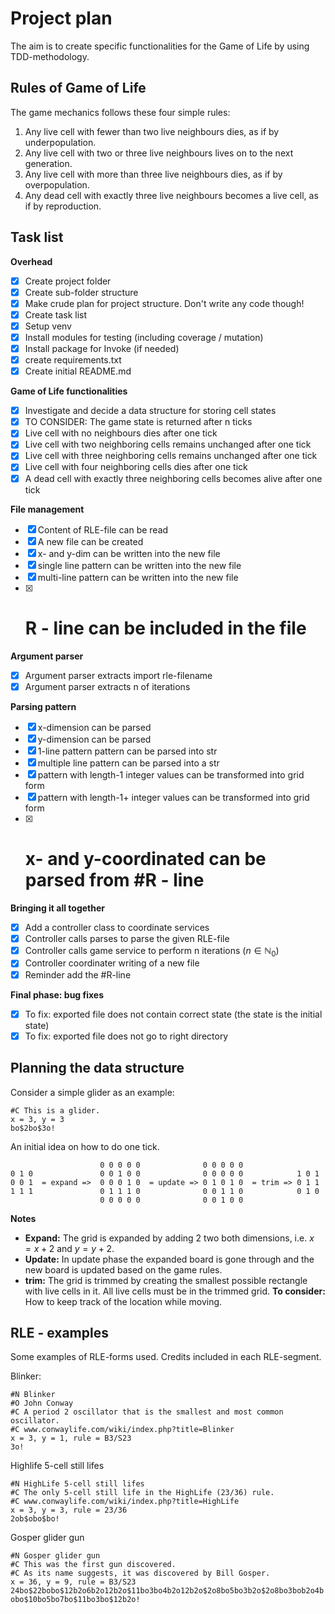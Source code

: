 # Project plan

The aim is to create specific functionalities for the Game of Life by using TDD-methodology.

## Rules of Game of Life

The game mechanics follows these four simple rules:

1. Any live cell with fewer than two live neighbours dies, as if by underpopulation.
2. Any live cell with two or three live neighbours lives on to the next generation.
3. Any live cell with more than three live neighbours dies, as if by overpopulation.
4. Any dead cell with exactly three live neighbours becomes a live cell, as if by reproduction.

## Task list

**Overhead**

- [x] Create project folder
- [x] Create sub-folder structure
- [x] Make crude plan for project structure. Don't write any code though!
- [x] Create task list
- [x] Setup venv
- [x] Install modules for testing (including coverage / mutation)
- [x] Install package for Invoke (if needed)
- [x] create requirements.txt
- [x] Create initial README.md

**Game of Life functionalities**

- [x] Investigate and decide a data structure for storing cell states
- [x] TO CONSIDER: The game state is returned after n ticks
- [x] Live cell with no neighbours dies after one tick
- [x] Live cell with two neighboring cells remains unchanged after one tick
- [x] Live cell with three neighboring cells remains unchanged after one tick
- [x] Live cell with four neighboring cells dies after one tick
- [x] A dead cell with exactly three neighboring cells becomes alive after one tick

**File management**

- [x] Content of RLE-file can be read
- [x] A new file can be created
- [x] x- and y-dim can be written into the new file
- [x] single line pattern can be written into the new file
- [x] multi-line pattern can be written into the new file
- [x] # R - line can be included in the file

**Argument parser**

- [x] Argument parser extracts import rle-filename
- [x] Argument parser extracts n of iterations

**Parsing pattern**

- [x] x-dimension can be parsed
- [x] y-dimension can be parsed
- [x] 1-line pattern pattern can be parsed into str
- [x] multiple line pattern can be parsed into a str
- [x] pattern with length-1 integer values can be transformed into grid form
- [x] pattern with length-1+ integer values can be transformed into grid form
- [x] # x- and y-coordinated can be parsed from #R - line

**Bringing it all together**

- [x] Add a controller class to coordinate services
- [x] Controller calls parses to parse the given RLE-file
- [x] Controller calls game service to perform n iterations ($n\in\mathbb{N}_0$)
- [x] Controller coordinater writing of a new file
- [x] Reminder add the #R-line

**Final phase: bug fixes**

- [x] To fix: exported file does not contain correct state (the state is the initial state)
- [x] To fix: exported file does not go to right directory

## Planning the data structure

Consider a simple glider as an example:

```
#C This is a glider.
x = 3, y = 3
bo$2bo$3o!
```

An initial idea on how to do one tick.

```
                    0 0 0 0 0              0 0 0 0 0
0 1 0               0 0 1 0 0              0 0 0 0 0            1 0 1
0 0 1  = expand =>  0 0 0 1 0  = update => 0 1 0 1 0  = trim => 0 1 1
1 1 1               0 1 1 1 0              0 0 1 1 0            0 1 0
                    0 0 0 0 0              0 0 1 0 0
```

**Notes**

- **Expand:** The grid is expanded by adding 2 two both dimensions, i.e. $x = x + 2$ and $y = y + 2$.
- **Update:** In update phase the expanded board is gone through and the new board is updated based on the game rules.
- **trim:** The grid is trimmed by creating the smallest possible rectangle with live cells in it. All live cells must be in the trimmed grid. **To consider:** How to keep track of the location while moving.

## RLE - examples

Some examples of RLE-forms used. Credits included in each RLE-segment.

Blinker:

```
#N Blinker
#O John Conway
#C A period 2 oscillator that is the smallest and most common oscillator.
#C www.conwaylife.com/wiki/index.php?title=Blinker
x = 3, y = 1, rule = B3/S23
3o!
```

Highlife 5-cell still lifes

```
#N HighLife 5-cell still lifes
#C The only 5-cell still life in the HighLife (23/36) rule.
#C www.conwaylife.com/wiki/index.php?title=HighLife
x = 3, y = 3, rule = 23/36
2ob$obo$bo!
```

Gosper glider gun

```
#N Gosper glider gun
#C This was the first gun discovered.
#C As its name suggests, it was discovered by Bill Gosper.
x = 36, y = 9, rule = B3/S23
24bo$22bobo$12b2o6b2o12b2o$11bo3bo4b2o12b2o$2o8bo5bo3b2o$2o8bo3bob2o4b
obo$10bo5bo7bo$11bo3bo$12b2o!
```
